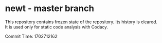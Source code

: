 # newt - master branch

This repository contains frozen state of the repository.
Its history is cleared. It is used only for static code
analysis with Codacy.

Commit Time: 1702712162